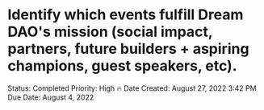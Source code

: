 # Identify which events fulfill Dream DAO's mission (social impact, partners, future builders + aspiring champions, guest speakers, etc).

Status: Completed
Priority: High 🔥
Date Created: August 27, 2022 3:42 PM
Due Date: August 4, 2022